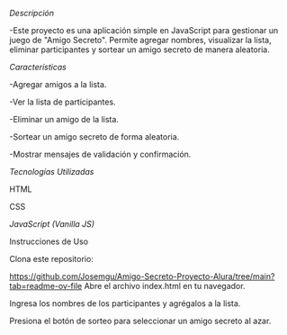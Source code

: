 *Descripción*

-Este proyecto es una aplicación simple en JavaScript para gestionar un juego de "Amigo Secreto". Permite agregar nombres, visualizar la lista, eliminar participantes y sortear un amigo secreto de manera aleatoria.

*Características*

-Agregar amigos a la lista.

-Ver la lista de participantes.

-Eliminar un amigo de la lista.

-Sortear un amigo secreto de forma aleatoria.

-Mostrar mensajes de validación y confirmación.

*Tecnologías Utilizadas*

HTML

CSS

*JavaScript (Vanilla JS)*

Instrucciones de Uso

Clona este repositorio:

https://github.com/Josemgu/Amigo-Secreto-Proyecto-Alura/tree/main?tab=readme-ov-file
Abre el archivo index.html en tu navegador.

Ingresa los nombres de los participantes y agrégalos a la lista.

Presiona el botón de sorteo para seleccionar un amigo secreto al azar.
